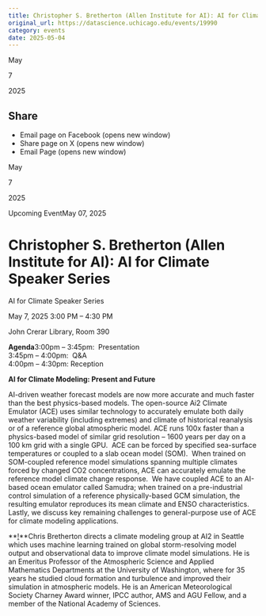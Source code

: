 ```yaml
---
title: Christopher S. Bretherton (Allen Institute for AI): AI for Climate Speaker Series – DSI
original_url: https://datascience.uchicago.edu/events/19990
category: events
date: 2025-05-04
---
```


May

7

2025

## Share

* Email page on Facebook (opens new window)
* Share page on X (opens new window)
* Email Page (opens new window)

<!-- Table-like structure detected -->

May

7

2025

Upcoming EventMay 07, 2025

# Christopher S. Bretherton (Allen Institute for AI): AI for Climate Speaker Series

AI for Climate Speaker Series

May 7, 2025 3:00 PM – 4:30 PM

John Crerar Library, Room 390

**Agenda**3:00pm – 3:45pm:  Presentation  
3:45pm – 4:00pm:  Q&A  
4:00pm – 4:30pm: Reception

**AI for Climate Modeling: Present and Future**

AI-driven weather forecast models are now more accurate and much faster than the best physics-based models. The open-source Ai2 Climate Emulator (ACE) uses similar technology to accurately emulate both daily weather variability (including extremes) and climate of historical reanalysis or of a reference global atmospheric model. ACE runs 100x faster than a physics-based model of similar grid resolution – 1600 years per day on a 100 km grid with a single GPU.  ACE can be forced by specified sea-surface temperatures or coupled to a slab ocean model (SOM).  When trained on SOM-coupled reference model simulations spanning multiple climates forced by changed CO2 concentrations, ACE can accurately emulate the reference model climate change response.  We have coupled ACE to an AI-based ocean emulator called Samudra; when trained on a pre-industrial control simulation of a reference physically-based GCM simulation, the resulting emulator reproduces its mean climate and ENSO characteristics. Lastly, we discuss key remaining challenges to general-purpose use of ACE for climate modeling applications.

**[!](https://atmos.washington.edu/~breth/)**Chris Bretherton directs a climate modeling group at AI2 in Seattle which uses machine learning trained on global storm-resolving model output and observational data to improve climate model simulations. He is an Emeritus Professor of the Atmospheric Science and Applied Mathematics Departments at the University of Washington, where for 35 years he studied cloud formation and turbulence and improved their simulation in atmospheric models. He is an American Meteorological Society Charney Award winner, IPCC author, AMS and AGU Fellow, and a member of the National Academy of Sciences.